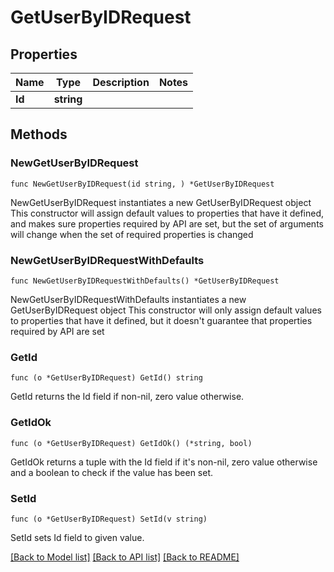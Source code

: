# GetUserByIDRequest

## Properties

Name | Type | Description | Notes
------------ | ------------- | ------------- | -------------
**Id** | **string** |  | 

## Methods

### NewGetUserByIDRequest

`func NewGetUserByIDRequest(id string, ) *GetUserByIDRequest`

NewGetUserByIDRequest instantiates a new GetUserByIDRequest object
This constructor will assign default values to properties that have it defined,
and makes sure properties required by API are set, but the set of arguments
will change when the set of required properties is changed

### NewGetUserByIDRequestWithDefaults

`func NewGetUserByIDRequestWithDefaults() *GetUserByIDRequest`

NewGetUserByIDRequestWithDefaults instantiates a new GetUserByIDRequest object
This constructor will only assign default values to properties that have it defined,
but it doesn't guarantee that properties required by API are set

### GetId

`func (o *GetUserByIDRequest) GetId() string`

GetId returns the Id field if non-nil, zero value otherwise.

### GetIdOk

`func (o *GetUserByIDRequest) GetIdOk() (*string, bool)`

GetIdOk returns a tuple with the Id field if it's non-nil, zero value otherwise
and a boolean to check if the value has been set.

### SetId

`func (o *GetUserByIDRequest) SetId(v string)`

SetId sets Id field to given value.



[[Back to Model list]](../README.md#documentation-for-models) [[Back to API list]](../README.md#documentation-for-api-endpoints) [[Back to README]](../README.md)


